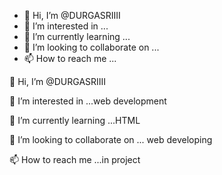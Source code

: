 - 👋 Hi, I’m @DURGASRIIII
- 👀 I’m interested in ...
- 🌱 I’m currently learning ...
- 💞️ I’m looking to collaborate on ...
- 📫 How to reach me ...



👋 Hi, I’m @DURGASRIIII

👀 I’m interested in ...web development

🌱 I’m currently learning ...HTML

💞️ I’m looking to collaborate on ... web developing

📫 How to reach me ...in project
 

<!---
DURGASRIIII/DURGASRIIII is a ✨ special ✨ repository because its `README.md` (this file) appears on your GitHub profile.
You can click the Preview link to take a look at your changes.
--->
